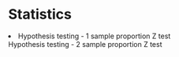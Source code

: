 # Statistics

<li>
Hypothesis testing - 1 sample proportion Z test</br>
Hypothesis testing - 2 sample proportion Z test</br>
</li>
